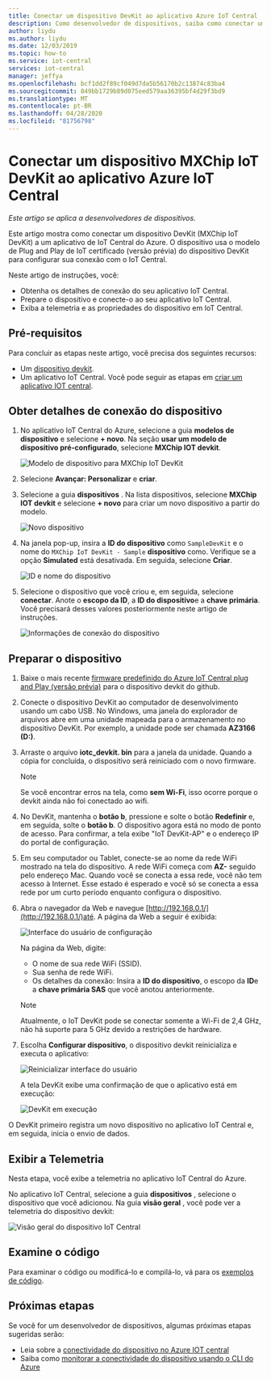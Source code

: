 ```yaml
---
title: Conectar um dispositivo DevKit ao aplicativo Azure IoT Central | Microsoft Docs
description: Como desenvolvedor de dispositivos, saiba como conectar um dispositivo MXChip IoT DevKit ao aplicativo de IoT Central do Azure usando o IoT Plug and Play (versão prévia).
author: liydu
ms.author: liydu
ms.date: 12/03/2019
ms.topic: how-to
ms.service: iot-central
services: iot-central
manager: jeffya
ms.openlocfilehash: bcf1dd2f89cf049d7da5b56170b2c13874c83ba4
ms.sourcegitcommit: 849bb1729b89d075eed579aa36395bf4d29f3bd9
ms.translationtype: MT
ms.contentlocale: pt-BR
ms.lasthandoff: 04/28/2020
ms.locfileid: "81756798"
---
```

# <a name="connect-an-mxchip-iot-devkit-device-to-your-azure-iot-central-application"></a>Conectar um dispositivo MXChip IoT DevKit ao aplicativo Azure IoT Central

*Este artigo se aplica a desenvolvedores de dispositivos.*

Este artigo mostra como conectar um dispositivo DevKit (MXChip IoT DevKit) a um aplicativo de IoT Central do Azure. O dispositivo usa o modelo de Plug and Play de IoT certificado (versão prévia) do dispositivo DevKit para configurar sua conexão com o IoT Central.

Neste artigo de instruções, você:

- Obtenha os detalhes de conexão do seu aplicativo IoT Central.
- Prepare o dispositivo e conecte-o ao seu aplicativo IoT Central.
- Exiba a telemetria e as propriedades do dispositivo em IoT Central.

## <a name="prerequisites"></a>Pré-requisitos

Para concluir as etapas neste artigo, você precisa dos seguintes recursos:

- Um [dispositivo devkit](https://aka.ms/iot-devkit-purchase).
- Um aplicativo IoT Central. Você pode seguir as etapas em [criar um aplicativo IOT central](./quick-deploy-iot-central.md).

## <a name="get-device-connection-details"></a>Obter detalhes de conexão do dispositivo

1. No aplicativo IoT Central do Azure, selecione a guia **modelos de dispositivo** e selecione **+ novo**. Na seção **usar um modelo de dispositivo pré-configurado**, selecione **MXChip IOT devkit**.

    ![Modelo de dispositivo para MXChip IoT DevKit](media/howto-connect-devkit/device-template.png)

1. Selecione **Avançar: Personalizar** e **criar**.

1. Selecione a guia **dispositivos** . Na lista dispositivos, selecione **MXChip IOT devkit** e selecione **+ novo** para criar um novo dispositivo a partir do modelo.

    ![Novo dispositivo](media/howto-connect-devkit/new-device.png)

1. Na janela pop-up, insira a **ID do dispositivo** como `SampleDevKit` e o nome do `MXChip IoT DevKit - Sample` **dispositivo** como. Verifique se a opção **Simulated** está desativada. Em seguida, selecione **Criar**.

    ![ID e nome do dispositivo](media/howto-connect-devkit/device-id-name.png)

1. Selecione o dispositivo que você criou e, em seguida, selecione **conectar**. Anote o **escopo da ID**, a **ID do dispositivo**e a **chave primária**. Você precisará desses valores posteriormente neste artigo de instruções.

    ![Informações de conexão do dispositivo](media/howto-connect-devkit/device-connection-info.png)

## <a name="prepare-the-device"></a>Preparar o dispositivo

1. Baixe o mais recente [firmware predefinido do Azure IoT Central plug and Play (versão prévia)](https://github.com/Azure-Samples/mxchip-iot-devkit-pnp/raw/master/bin/iotc_devkit.bin) para o dispositivo devkit do github.

1. Conecte o dispositivo DevKit ao computador de desenvolvimento usando um cabo USB. No Windows, uma janela do explorador de arquivos abre em uma unidade mapeada para o armazenamento no dispositivo DevKit. Por exemplo, a unidade pode ser chamada **AZ3166 (D:)**.

1. Arraste o arquivo **iotc_devkit. bin** para a janela da unidade. Quando a cópia for concluída, o dispositivo será reiniciado com o novo firmware.

    > [!NOTE]
    > Se você encontrar erros na tela, como **sem Wi-Fi**, isso ocorre porque o devkit ainda não foi conectado ao wifi.

1. No DevKit, mantenha o **botão b**, pressione e solte o botão **Redefinir** e, em seguida, solte o **botão b**. O dispositivo agora está no modo de ponto de acesso. Para confirmar, a tela exibe "IoT DevKit-AP" e o endereço IP do portal de configuração.

1. Em seu computador ou Tablet, conecte-se ao nome da rede WiFi mostrado na tela do dispositivo. A rede WiFi começa com **AZ-** seguido pelo endereço Mac. Quando você se conecta a essa rede, você não tem acesso à Internet. Esse estado é esperado e você só se conecta a essa rede por um curto período enquanto configura o dispositivo.

1. Abra o navegador da Web e navegue [http://192.168.0.1/](http://192.168.0.1/)até. A página da Web a seguir é exibida:

    ![Interface do usuário de configuração](media/howto-connect-devkit/config-ui.png)

    Na página da Web, digite:

    - O nome de sua rede WiFi (SSID).
    - Sua senha de rede WiFi.
    - Os detalhes da conexão: Insira a **ID do dispositivo**, o escopo da **ID**e a **chave primária SAS** que você anotou anteriormente.

    > [!NOTE]
    > Atualmente, o IoT DevKit pode se conectar somente a Wi-Fi de 2,4 GHz, não há suporte para 5 GHz devido a restrições de hardware.

1. Escolha **Configurar dispositivo**, o dispositivo devkit reinicializa e executa o aplicativo:

    ![Reinicializar interface do usuário](media/howto-connect-devkit/reboot-ui.png)

    A tela DevKit exibe uma confirmação de que o aplicativo está em execução:

    ![DevKit em execução](media/howto-connect-devkit/devkit-running.png)

O DevKit primeiro registra um novo dispositivo no aplicativo IoT Central e, em seguida, inicia o envio de dados.

## <a name="view-the-telemetry"></a>Exibir a Telemetria

Nesta etapa, você exibe a telemetria no aplicativo IoT Central do Azure.

No aplicativo IoT Central, selecione a guia **dispositivos** , selecione o dispositivo que você adicionou. Na guia **visão geral** , você pode ver a telemetria do dispositivo devkit:

![Visão geral do dispositivo IoT Central](media/howto-connect-devkit/mxchip-overview-page.png)

## <a name="review-the-code"></a>Examine o código

Para examinar o código ou modificá-lo e compilá-lo, vá para os [exemplos de código](https://docs.microsoft.com/samples/azure-samples/mxchip-iot-devkit-pnp/sample/).

## <a name="next-steps"></a>Próximas etapas

Se você for um desenvolvedor de dispositivos, algumas próximas etapas sugeridas serão:

- Leia sobre a [conectividade do dispositivo no Azure IOT central](./concepts-get-connected.md)
- Saiba como [monitorar a conectividade do dispositivo usando o CLI do Azure](./howto-monitor-devices-azure-cli.md)
